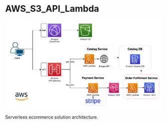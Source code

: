 # AWS_S3_API_Lambda
![Architecture](https://raw.githubusercontent.com/SorayaFrancoLopez/AWS_S3_API_Lambda/main/architecture.png)

Serverlees ecommerce solution architecture.
